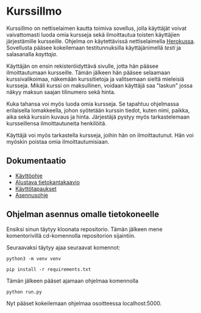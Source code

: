 # KurssiIlmo

KurssiIlmo on nettiselaimen kautta toimiva sovellus, jolla käyttäjät voivat vaivattomasti luoda omia kursseja sekä ilmoittautua toisten käyttäjien järjestämille kursseille. Ohjelma on käytettävissä nettiselaimella [Herokussa](https://kurssiilmo.herokuapp.com/courses). Sovellusta pääsee kokeilemaan testitunnuksilla käyttäjänimellä *testi* ja salasanalla *kayttaja*.

Käyttäjän on ensin rekisteröidyttävä sivulle, jotta hän pääsee ilmoittautumaan kursseille. Tämän jälkeen hän pääsee selaamaan kurssivalikoimaa, näkemään kurssitietoja ja valitsemaan sieltä mieleisiä kursseja. Mikäli kurssi on maksullinen, voidaan käyttäjä saa "laskun" jossa näkyy maksun saajan tilinumero sekä hinta.

Kuka tahansa voi myös luoda omia kursseja. Se tapahtuu ohjelmassa erilaisella lomakkeella, johon syötetään kurssin tiedot, kuten nimi, paikka, aika sekä kurssin kuvaus ja hinta. Järjestäjä pystyy myös tarkastelemaan kursseillensa ilmoittautuneita henkilöitä.

Käyttäjä voi myös tarkastella kursseja, joihin hän on ilmoittautunut. Hän voi myöskin poistaa omia ilmoittautumisiaan.


## Dokumentaatio

* [Käyttöohje](https://github.com/henripalin/KurssiIlmo/blob/master/dokumentaatio/k%C3%A4ytt%C3%B6ohje.md)
* [Alustava tietokantakaavio](https://github.com/henripalin/KurssiIlmo/blob/master/dokumentaatio/tietokantakaavio.png)
* [Käyttötapaukset](https://github.com/henripalin/KurssiIlmo/blob/master/dokumentaatio/k%C3%A4ytt%C3%B6tapaukset.md)
* [Asennusohje](https://github.com/henripalin/KurssiIlmo/blob/master/dokumentaatio/k%C3%A4ytt%C3%B6tapaukset.md)

## Ohjelman asennus omalle tietokoneelle

Ensiksi sinun täytyy kloonata repositorio. Tämän jälkeen mene komentorivillä cd-komennolla repositorion sijaintiin.

Seuraavaksi täytyy ajaa seuraavat komennot:

```python3 -m venv venv```

```pip install -r requirements.txt```

Tämän jälkeen pääset ajamaan ohjelmaa komennolla

```python run.py```

Nyt pääset kokeilemaan ohjelmaa osoitteessa localhost:5000.
